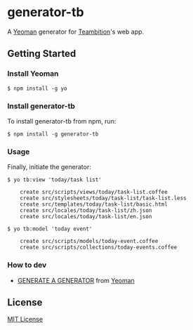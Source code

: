 # generator-tb 

A [Yeoman](http://yeoman.io) generator for [Teambition](https://teambition.com)'s web app.


## Getting Started

### Install Yeoman

```
$ npm install -g yo
```

### Install generator-tb

To install generator-tb from npm, run:

```
$ npm install -g generator-tb
```

### Usage

Finally, initiate the generator:

```
$ yo tb:view 'today/task list'

    create src/scripts/views/today/task-list.coffee
    create src/stylesheets/today/task-list/task-list.less
    create src/templates/today/task-list/basic.html
    create src/locales/today/task-list/zh.json
    create src/locales/today/task-list/en.json
```

```
$ yo tb:model 'today event'

    create src/scripts/models/today-event.coffee
    create src/scripts/collections/today-events.coffee
```

### How to dev

- [GENERATE A GENERATOR](http://yeoman.io/generators.html) from [Yeoman](http://yeoman.io)

## License

[MIT License](http://en.wikipedia.org/wiki/MIT_License)
